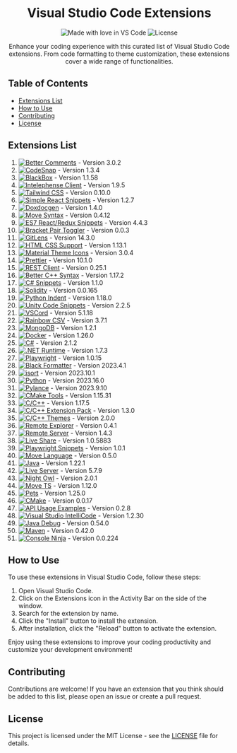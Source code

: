 <h1 align="center">Visual Studio Code Extensions</h1>
<p align="center">
  <img src="https://img.shields.io/badge/Made%20with-%E2%9D%A4%EF%B8%8F%20in%20VS%20Code-blue.svg" alt="Made with love in VS Code">
  <img src="https://img.shields.io/github/license/Rahul-Sahani04/Must_Need_VS_Code_Extensions" alt="License">
</p>

<p align="center">
  Enhance your coding experience with this curated list of Visual Studio Code extensions. From code formatting to theme customization, these extensions cover a wide range of functionalities.
</p>

## Table of Contents
- [Extensions List](#extensions-list)
- [How to Use](#how-to-use)
- [Contributing](#contributing)
- [License](#license)

## Extensions List

1. [![Better Comments](https://img.shields.io/badge/Better%20Comments-3.0.2-orange)](https://marketplace.visualstudio.com/items?itemName=aaron-bond.better-comments-3.0.2) - Version 3.0.2
2. [![CodeSnap](https://img.shields.io/badge/CodeSnap-1.3.4-orange)](https://marketplace.visualstudio.com/items?itemName=adpyke.codesnap-1.3.4) - Version 1.3.4
3. [![BlackBox](https://img.shields.io/badge/BlackBox-1.1.58-orange)](https://marketplace.visualstudio.com/items?itemName=blackboxapp.blackbox-1.1.58) - Version 1.1.58
4. [![Intelephense Client](https://img.shields.io/badge/Intelephense%20Client-1.9.5-orange)](https://marketplace.visualstudio.com/items?itemName=bmewburn.vscode-intelephense-client-1.9.5) - Version 1.9.5
5. [![Tailwind CSS](https://img.shields.io/badge/Tailwind%20CSS-0.10.0-orange)](https://marketplace.visualstudio.com/items?itemName=bradlc.vscode-tailwindcss-0.10.0) - Version 0.10.0
6. [![Simple React Snippets](https://img.shields.io/badge/Simple%20React%20Snippets-1.2.7-orange)](https://marketplace.visualstudio.com/items?itemName=burkeholland.simple-react-snippets-1.2.7) - Version 1.2.7
7. [![Doxdocgen](https://img.shields.io/badge/Doxdocgen-1.4.0-orange)](https://marketplace.visualstudio.com/items?itemName=cschlosser.doxdocgen-1.4.0) - Version 1.4.0
8. [![Move Syntax](https://img.shields.io/badge/Move%20Syntax-0.4.12-orange)](https://marketplace.visualstudio.com/items?itemName=damirka.move-syntax-0.4.12) - Version 0.4.12
9. [![ES7 React/Redux Snippets](https://img.shields.io/badge/ES7%20React%2FRedux%20Snippets-4.4.3-orange)](https://marketplace.visualstudio.com/items?itemName=dsznajder.es7-react-js-snippets-4.4.3) - Version 4.4.3
10. [![Bracket Pair Toggler](https://img.shields.io/badge/Bracket%20Pair%20Toggler-0.0.3-orange)](https://marketplace.visualstudio.com/items?itemName=dzhavat.bracket-pair-toggler-0.0.3) - Version 0.0.3
11. [![GitLens](https://img.shields.io/badge/GitLens-14.3.0-orange)](https://marketplace.visualstudio.com/items?itemName=eamodio.gitlens-14.3.0) - Version 14.3.0
12. [![HTML CSS Support](https://img.shields.io/badge/HTML%20CSS%20Support-1.13.1-orange)](https://marketplace.visualstudio.com/items?itemName=ecmel.vscode-html-css-1.13.1) - Version 1.13.1
13. [![Material Theme Icons](https://img.shields.io/badge/Material%20Theme%20Icons-3.0.4-orange)](https://marketplace.visualstudio.com/items?itemName=equinusocio.vsc-material-theme-icons-3.0.4) - Version 3.0.4
14. [![Prettier](https://img.shields.io/badge/Prettier-10.1.0-orange)](https://marketplace.visualstudio.com/items?itemName=esbenp.prettier-vscode-10.1.0) - Version 10.1.0
15. [![REST Client](https://img.shields.io/badge/REST%20Client-0.25.1-orange)](https://marketplace.visualstudio.com/items?itemName=humao.rest-client-0.25.1) - Version 0.25.1
16. [![Better C++ Syntax](https://img.shields.io/badge/Better%20C%2B%2B%20Syntax-1.17.2-orange)](https://marketplace.visualstudio.com/items?itemName=jeff-hykin.better-cpp-syntax-1.17.2) - Version 1.17.2
17. [![C# Snippets](https://img.shields.io/badge/C%23%20Snippets-1.1.0-orange)](https://marketplace.visualstudio.com/items?itemName=jorgeserrano.vscode-csharp-snippets-1.1.0) - Version 1.1.0
18. [![Solidity](https://img.shields.io/badge/Solidity-0.0.165-orange)](https://marketplace.visualstudio.com/items?itemName=juanblanco.solidity-0.0.165) - Version 0.0.165
19. [![Python Indent](https://img.shields.io/badge/Python%20Indent-1.18.0-orange)](https://marketplace.visualstudio.com/items?itemName=kevinrose.vsc-python-indent-1.18.0) - Version 1.18.0
20. [![Unity Code Snippets](https://img.shields.io/badge/Unity%20Code%20Snippets-2.2.5-orange)](https://marketplace.visualstudio.com/items?itemName=kleber-swf.unity-code-snippets-2.2.5) - Version 2.2.5
21. [![VSCord](https://img.shields.io/badge/VSCord-5.1.18-orange)](https://marketplace.visualstudio.com/items?itemName=leonardssh.vscord-5.1.18) - Version 5.1.18
22. [![Rainbow CSV](https://img.shields.io/badge/Rainbow%20CSV-3.7.1-orange)](https://marketplace.visualstudio.com/items?itemName=mechatroner.rainbow-csv-3.7.1) - Version 3.7.1
23. [![MongoDB](https://img.shields.io/badge/MongoDB-1.2.1-orange)](https://marketplace.visualstudio.com/items?itemName=mongodb.mongodb-vscode-1.2.1) - Version 1.2.1
24. [![Docker](https://img.shields.io/badge/Docker-1.26.0-orange)](https://marketplace.visualstudio.com/items?itemName=ms-azuretools.vscode-docker-1.26.0) - Version 1.26.0
25. [![C#](https://img.shields.io/badge/C%23-2.1.2-orange)](https://marketplace.visualstudio.com/items?itemName=ms-dotnettools.csharp-2.1.2-darwin-arm64) - Version 2.1.2
26. [![.NET Runtime](https://img.shields.io/badge/.NET%20Runtime-1.7.3-orange)](https://marketplace.visualstudio.com/items?itemName=ms-dotnettools.vscode-dotnet-runtime-1.7.3) - Version 1.7.3
27. [![Playwright](https://img.shields.io/badge/Playwright-1.0.15-orange)](https://marketplace.visualstudio.com/items?itemName=ms-playwright.playwright-1.0.15) - Version 1.0.15
28. [![Black Formatter](https://img.shields.io/badge/Black%20Formatter-2023.4.1-orange)](https://marketplace.visualstudio.com/items?itemName=ms-python.black-formatter-2023.4.1) - Version 2023.4.1
29. [![isort](https://img.shields.io/badge/isort-2023.10.1-orange)](https://marketplace.visualstudio.com/items?itemName=ms-python.isort-2023.10.1) - Version 2023.10.1
30. [![Python](https://img.shields.io/badge/Python-2023.16.0-orange)](https://marketplace.visualstudio.com/items?itemName=ms-python.python-2023.16.0) - Version 2023.16.0
31. [![Pylance](https://img.shields.io/badge/Pylance-2023.9.10-orange)](https://marketplace.visualstudio.com/items?itemName=ms-python.vscode-pylance-2023.9.10) - Version 2023.9.10
41. [![CMake Tools](https://img.shields.io/badge/CMake%20Tools-1.15.31-orange)](https://marketplace.visualstudio.com/items?itemName=ms-vscode.cmake-tools-1.15.31) - Version 1.15.31
42. [![C/C++](https://img.shields.io/badge/C%2FC%2B%2B-1.17.5-orange)](https://marketplace.visualstudio.com/items?itemName=ms-vscode.cpptools-1.17.5-darwin-arm64) - Version 1.17.5
43. [![C/C++ Extension Pack](https://img.shields.io/badge/C%2FC%2B%2B%20Extension%20Pack-1.3.0-orange)](https://marketplace.visualstudio.com/items?itemName=ms-vscode.cpptools-extension-pack-1.3.0) - Version 1.3.0
44. [![C/C++ Themes](https://img.shields.io/badge/C%2FC%2B%2B%20Themes-2.0.0-orange)](https://marketplace.visualstudio.com/items?itemName=ms-vscode.cpptools-themes-2.0.0) - Version 2.0.0
45. [![Remote Explorer](https://img.shields.io/badge/Remote%20Explorer-0.4.1-orange)](https://marketplace.visualstudio.com/items?itemName=ms-vscode.remote-explorer-0.4.1) - Version 0.4.1
46. [![Remote Server](https://img.shields.io/badge/Remote%20Server-1.4.3-orange)](https://marketplace.visualstudio.com/items?itemName=ms-vscode.remote-server-1.4.3) - Version 1.4.3
47. [![Live Share](https://img.shields.io/badge/Live%20Share-1.0.5883-orange)](https://marketplace.visualstudio.com/items?itemName=ms-vsliveshare.vsliveshare-1.0.5883) - Version 1.0.5883
48. [![Playwright Snippets](https://img.shields.io/badge/Playwright%20Snippets-1.0.1-orange)](https://marketplace.visualstudio.com/items?itemName=nitayneeman.playwright-snippets-1.0.1) - Version 1.0.1
50. [![Move Language](https://img.shields.io/badge/Move%20Language-0.5.0-orange)](https://marketplace.visualstudio.com/items?itemName=pontemnetwork.move-language-0.5.0) - Version 0.5.0
51. [![Java](https://img.shields.io/badge/Java-1.22.1-orange)](https://marketplace.visualstudio.com/items?itemName=redhat.java-1.22.1-darwin-arm64) - Version 1.22.1
53. [![Live Server](https://img.shields.io/badge/Live%20Server-5.7.9-orange)](https://marketplace.visualstudio.com/items?itemName=ritwickdey.liveserver-5.7.9) - Version 5.7.9
54. [![Night Owl](https://img.shields.io/badge/Night%20Owl-2.0.1-orange)](https://marketplace.visualstudio.com/items?itemName=sdras.night-owl-2.0.1) - Version 2.0.1
55. [![Move TS](https://img.shields.io/badge/Move%20TS-1.12.0-orange)](https://marketplace.visualstudio.com/items?itemName=stringham.move-ts-1.12.0) - Version 1.12.0
56. [![Pets](https://img.shields.io/badge/Pets-1.25.0-orange)](https://marketplace.visualstudio.com/items?itemName=tonybaloney.vscode-pets-1.25.0) - Version 1.25.0
57. [![CMake](https://img.shields.io/badge/CMake-0.0.17-orange)](https://marketplace.visualstudio.com/items?itemName=twxs.cmake-0.0.17) - Version 0.0.17
58. [![API Usage Examples](https://img.shields.io/badge/API%20Usage%20Examples-0.2.8-orange)](https://marketplace.visualstudio.com/items?itemName=visualstudioexptteam.intellicode-api-usage-examples-0.2.8) - Version 0.2.8
59. [![Visual Studio IntelliCode](https://img.shields.io/badge/Visual%20Studio%20IntelliCode-1.2.30-orange)](https://marketplace.visualstudio.com/items?itemName=visualstudioexptteam.vscodeintellicode-1.2.30) - Version 1.2.30
60. [![Java Debug](https://img.shields.io/badge/Java%20Debug-0.54.0-orange)](https://marketplace.visualstudio.com/items?itemName=vscjava.vscode-java-debug-0.54.0) - Version 0.54.0
64. [![Maven](https://img.shields.io/badge/Maven-0.42.0-orange)](https://marketplace.visualstudio.com/items?itemName=vscjava.vscode-maven-0.42.0) - Version 0.42.0
65. [![Console Ninja](https://img.shields.io/badge/Console%20Ninja-0.0.224-orange)](https://marketplace.visualstudio.com/items?itemName=wallabyjs.console-ninja-0.0.224) - Version 0.0.224

## How to Use

To use these extensions in Visual Studio Code, follow these steps:

1. Open Visual Studio Code.
2. Click on the Extensions icon in the Activity Bar on the side of the window.
3. Search for the extension by name.
4. Click the "Install" button to install the extension.
5. After installation, click the "Reload" button to activate the extension.

Enjoy using these extensions to improve your coding productivity and customize your development environment!

## Contributing

Contributions are welcome! If you have an extension that you think should be added to this list, please open an issue or create a pull request.

## License

This project is licensed under the MIT License - see the [LICENSE](LICENSE) file for details.
